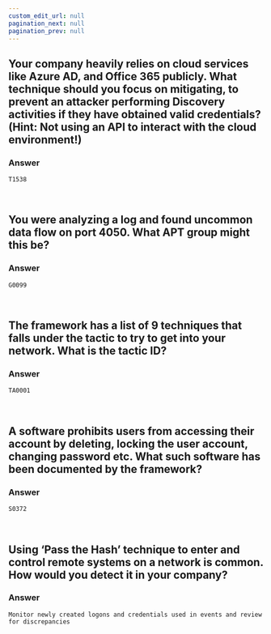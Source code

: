 ```yaml
---
custom_edit_url: null
pagination_next: null
pagination_prev: null
---
```


<head>
    <link rel="canonical" href="https://writeups-kunull.vercel.app/Blue%20Team%20Labs%20Online/ATT&CK" />
</head>

## Your company heavily relies on cloud services like Azure AD, and Office 365 publicly. What technique should you focus on mitigating, to prevent an attacker performing Discovery activities if they have obtained valid credentials? (Hint: Not using an API to interact with the cloud environment!)
### Answer
```
T1538
```

&nbsp;

## You were analyzing a log and found uncommon data flow on port 4050. What APT group might this be?
### Answer
```
G0099
```

&nbsp;

## The framework has a list of 9 techniques that falls under the tactic to try to get into your network. What is the tactic ID?
### Answer
```
TA0001
```

&nbsp;

## A software prohibits users from accessing their account by deleting, locking the user account, changing password etc. What such software has been documented by the framework?
### Answer
```
S0372
```

&nbsp;

## Using ‘Pass the Hash’ technique to enter and control remote systems on a network is common. How would you detect it in your company?
### Answer
```
Monitor newly created logons and credentials used in events and review for discrepancies
```
